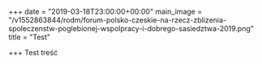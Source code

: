 +++
date = "2019-03-18T23:00:00+00:00"
main_image = "/v1552863844/rodm/forum-polsko-czeskie-na-rzecz-zblizenia-spoleczenstw-poglebionej-wspolpracy-i-dobrego-sasiedztwa-2019.png"
title = "Test"

+++
Test treść